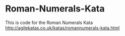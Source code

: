 Roman-Numerals-Kata
===================
This is code for the
Roman Numerals Kata
http://agilekatas.co.uk/katas/romannumerals-kata.html
